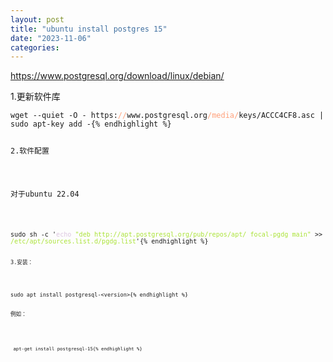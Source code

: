 ```yaml
---
layout: post
title: "ubuntu install postgres 15"
date: "2023-11-06"
categories: 
---
```

<p><a href="https://www.postgresql.org/download/linux/debian/">https://www.postgresql.org/download/linux/debian/</a></p>

<p>1.更新软件库</p>

<pre>
<code>wget --quiet -O - https:<span style="color:#ffa07a">//</span>www.postgresql.org<span style="color:#ffa07a">/media/</span>keys/ACCC4CF8.asc | sudo apt-key add -{% endhighlight %}

<p>2.软件配置</p>

<p>对于ubuntu 22.04</p>

<pre>
<code>sudo sh -c &#39;<span style="color:#dcc6e0">echo</span> <span style="color:#abe338">&quot;deb http://apt.postgresql.org/pub/repos/apt/ focal-pgdg main&quot;</span> &gt;&gt; <span style="color:#abe338">/etc/apt/sources.list.d/pgdg.list</span>&#39;{% endhighlight %}

<p><code>3.安装：</code></p>

<pre>
<code>sudo apt install postgresql-&lt;version&gt;{% endhighlight %}

<p>例如：</p>

<pre>
<code>
 apt-get install postgresql-15{% endhighlight %}


